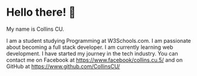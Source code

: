 
# Hello there! 👋

My name is Collins CU.

I am a student studying Programming at W3Schools.com.
I am passionate about becoming a full stack developer.
I am currently learning web development.
I have started my journey in the tech industry.
You can contact me on Facebook at https://www.facebook/collins.cu.5/ and on GitHub at https://www.github.com/CollinsCU/


<!---
CollinsCU/CollinsCU is a ✨ special ✨ repository because its `README.md` (this file) appears on your GitHub profile.
You can click the Preview link to take a look at your changes.
--->

